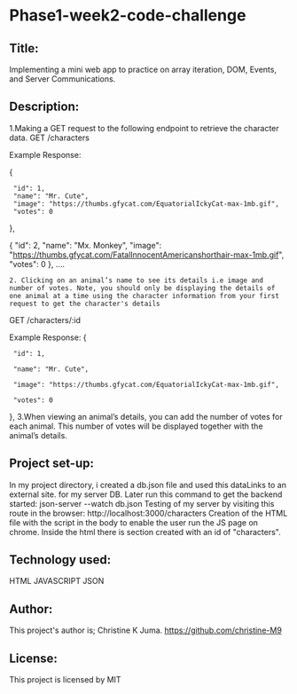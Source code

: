 # Phase1-week2-code-challenge

  ## Title:

Implementing a mini web app to practice on array iteration, DOM, Events, and Server Communications.





  ## Description:

   1.Making a GET request to the following endpoint to retrieve the character data.
 GET /characters

Example Response:

   {

     "id": 1,
     "name": "Mr. Cute",
     "image": "https://thumbs.gfycat.com/EquatorialIckyCat-max-1mb.gif",
     "votes": 0

   },

   {
     "id": 2,
     "name": "Mx. Monkey",
     "image": "https://thumbs.gfycat.com/FatalInnocentAmericanshorthair-max-1mb.gif",
     "votes": 0   }, ….

    2. Clicking on an animal’s name to see its details i.e image and number of votes. Note, you should only be displaying the details of one animal at a time using the character information from your first request to get the character's details 
GET /characters/:id

Example Response: 
{

     "id": 1,

     "name": "Mr. Cute",

     "image": "https://thumbs.gfycat.com/EquatorialIckyCat-max-1mb.gif",

     "votes": 0

   },
   3.When viewing an animal’s details, you can add the number of votes for each animal. This number of votes will be displayed together with the animal’s details.


  ## Project set-up:


In my project directory, i created a db.json file and used this dataLinks to an external site. for my server DB.
Later run this command to get the backend started: json-server --watch db.json
Testing of my server by visiting this route in the browser: http://localhost:3000/characters
Creation of the HTML file with the script in the body to enable the user run the JS page on chrome.
Inside the html there is section created with an id of "characters".


  ## Technology used:

  HTML
  JAVASCRIPT
  JSON


  ## Author:

This project's author is;
 Christine K Juma.
https://github.com/christine-M9


  ## License:

This project is licensed by MIT